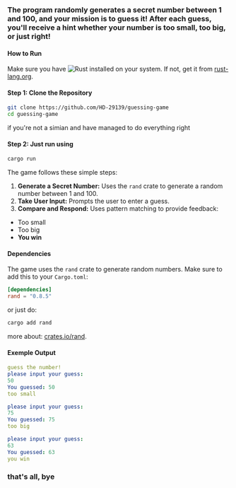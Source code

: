 ### The program randomly generates a secret number between **1 and 100**, and your mission is to guess it! After each guess, you'll receive a hint whether your number is **too small**, **too big**, or **just right**!

#### How to Run

Make sure you have ![Rust](https://img.shields.io/badge/-Rust-000000?style=flat&logo=rust&logoColor=white) installed on your system. If not, get it from [rust-lang.org](https://www.rust-lang.org/).

#### Step 1: Clone the Repository
```bash
git clone https://github.com/HD-29139/guessing-game
cd guessing-game
```
if you're not a simian and have managed to do everything right
#### Step 2: Just run using
```bash
cargo run
```

The game follows these simple steps:

1. **Generate a Secret Number:** Uses the `rand` crate to generate a random number between 1 and 100.
2. **Take User Input:** Prompts the user to enter a guess.
3. **Compare and Respond:** Uses pattern matching to provide feedback:
- Too small
- Too big
- **You win**

#### Dependencies

The game uses the `rand` crate to generate random numbers.
Make sure to add this to your `Cargo.toml`:
```toml
[dependencies]
rand = "0.8.5"
```
or just do:
```bash
cargo add rand
```
more about: [crates.io/rand](https://crates.io/crates/rand).


#### Exemple Output

```yaml
guess the number!
please input your guess:
50
You guessed: 50
too small

please input your guess:
75
You guessed: 75
too big

please input your guess:
63
You guessed: 63
you win
```

### that's all, bye
